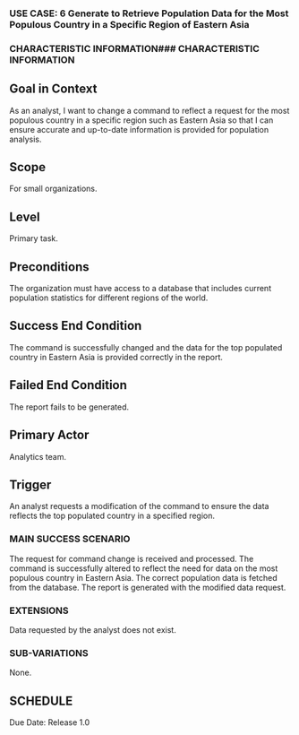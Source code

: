 ### USE CASE: 6 Generate to Retrieve Population Data for the Most Populous Country in a Specific Region of Eastern Asia

### CHARACTERISTIC INFORMATION### CHARACTERISTIC INFORMATION
## Goal in Context
As an analyst, I want to change a command to reflect a request for the most populous country in a specific region such as Eastern Asia so that I can ensure accurate and up-to-date information is provided for population analysis.

## Scope
For small organizations.

## Level
Primary task.

## Preconditions
The organization must have access to a database that includes current population statistics for different regions of the world.

## Success End Condition
The command is successfully changed and the data for the top populated country in Eastern Asia is provided correctly in the report.

## Failed End Condition
The report fails to be generated.

## Primary Actor
Analytics team.

## Trigger
An analyst requests a modification of the command to ensure the data reflects the top populated country in a specified region.

### MAIN SUCCESS SCENARIO
The request for command change is received and processed.
The command is successfully altered to reflect the need for data on the most populous country in Eastern Asia.
The correct population data is fetched from the database.
The report is generated with the modified data request.

### EXTENSIONS
Data requested by the analyst does not exist.

### SUB-VARIATIONS
None.

## SCHEDULE
Due Date: Release 1.0

